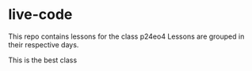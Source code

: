 # live-code
This repo contains lessons for the class p24eo4
Lessons are grouped in their respective days.

This is the best class